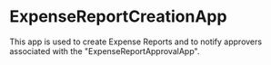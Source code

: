 # ExpenseReportCreationApp
This app is used to create Expense Reports and to notify approvers associated with the "ExpenseReportApprovalApp". 
